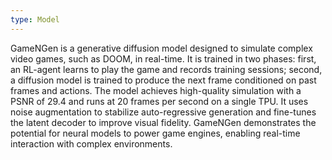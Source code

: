 ```yaml
---
type: Model
---
```


GameNGen is a generative diffusion model designed to simulate complex video games, such as DOOM, in real-time. It is trained in two phases: first, an RL-agent learns to play the game and records training sessions; second, a diffusion model is trained to produce the next frame conditioned on past frames and actions. The model achieves high-quality simulation with a PSNR of 29.4 and runs at 20 frames per second on a single TPU. It uses noise augmentation to stabilize auto-regressive generation and fine-tunes the latent decoder to improve visual fidelity. GameNGen demonstrates the potential for neural models to power game engines, enabling real-time interaction with complex environments.